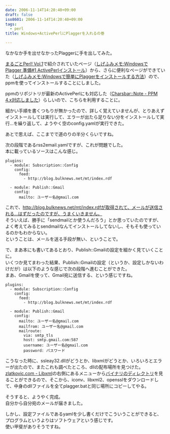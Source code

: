 ```yaml
---
date: 2006-11-14T14:20:40+09:00
draft: false
iso8601: 2006-11-14T14:20:40+09:00
tags:
  - perl
title: Windows+ActivePerlにPlaggerを入れるの巻

---
```


なかなか手を出せなかったPlaggerに手を出してみた。

[まるごとPerl! Vol.1](http://www.amazon.co.jp/exec/obidos/ASIN/4844322893/nqounet-22/ref=nosim/)で紹介されていたページ（[しげふみメモ:Windowsで Plagger 準備#1 ActivePerlインストール](http://blog.livedoor.jp/hakin/archives/50551036.html)）から、さらに便利なページができていた（[しげふみメモ:Windowsで簡単にPlaggerをインストールする方法](http://blog.livedoor.jp/hakin/archives/50690272.html)）ので、ppmを使ってインストールすることにしました。

ppmのリポジトリが最新のActivePerlにも対応した（[Charsbar::Note - PPM 4.x対応しました](http://d.hatena.ne.jp/charsbar/20060918/1158513127#c1158958186)）らしいので、こちらを利用することに。

細かい手順を書くつもりが無かったので、詳しく覚えていませんが、とりあえずインストールしては実行して、エラーが出たら足りない分をインストールして実行…を繰り返して、ようやく空のconfig.yamlが実行できた。

あとで思えば、ここまでで道のりの半分くらいですね。

次の段階であるrss2email.yamlですが、これが問題でした。  
本に載っているソースはこんな感じ。

```text
plugins:
  - module: Subscription::Config
    config:
      feed:
        - http://blog.bulknews.net/mt/index.rdf

  - module: Publish::Gmail
    config:
      mailto: ユーザー名@gmail.com
```

これで、http://blog.bulknews.net/mt/index.rdfが取得されて、メールが送信される…はずだったのですが、うまくいきません。  
そういえば、勝手に「sendmailとか使うんだろう」とか思っていたのですが、よく考えてみるとsendmailなんてインストールしてないし、そもそも使っているのかもわからない。  
ということは、メールを送る手段が無い、ということで。

で、まあ本にも書いてあるとおり、Publish::Gmailの設定を細かく見ていくことに。  
いくつか見てまわった結果、Publish::Gmailの設定（というか、設定しかないわけだが）は以下のような感じで次の段階へ進むことができた。  
まあ、Gmailを使って、Gmail宛に送信する、という感じですね。

```text
plugins:
  - module: Subscription::Config
    config:
      feed:
        - http://blog.bulknews.net/mt/index.rdf

  - module: Publish::Gmail
    config:
      mailto: ユーザー名@gmail.com
      mailfrom: ユーザー名@gmail.com
      mailroute:
        via: smtp_tls
        host: smtp.gmail.com:587
        username: ユーザー名@gmail.com
        password: パスワード
```

こうなった時に、ssleay32.dllがどうとか、libxmlがどうとか、いろいろとエラーが出たので、またこれも調べたところ、dllの配布場所を見つけた。  
[zlatkovic.com - Libxml](http://www.zlatkovic.com/libxml.en.html)の右側にあるメニューから[バイナリのディレクトリ](ftp://ftp.zlatkovic.com/libxml/)を見ることができるので、そこから、iconv、libxml2、opensslをダウンロードして、中身のdllファイルを全てplagger.batと同じ場所にコピーしてやる。

そうすると、ようやく完成。  
自分から自分宛のメールが届きました。

しかし、設定ファイルであるyamlを少し書くだけでこういうことができると、プログラムというよりはソフトウェアという感じです。  
使い甲斐がありそうですね。
